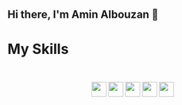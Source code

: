 ## Hi there, I'm Amin Albouzan 👋


<h1>My Skills</h1>
<br/>

<p align="center">
<img src="https://img.shields.io/badge/C-%2300599C?style=flat&logo=c&logoColor=white" width="auto" height="30px"/>
<img src="https://img.shields.io/badge/Java-%23ED8B00?style=flat&logo=java&logoColor=white" width="auto" height="30px"/>

  
<img src="https://img.shields.io/badge/html5-%23E34F26?style=flat&logo=html5&logoColor=white" width="auto" height="30px"/>


<img src="https://img.shields.io/badge/css3-%231572B6?style=flat&logo=css3&logoColor=white" width="auto"  height="30px" />


<img src="https://img.shields.io/badge/javascript-%23F7DF1E?style=flat&logo=javascript&logoColor=white" width="auto"  height="30px" />




</p>




